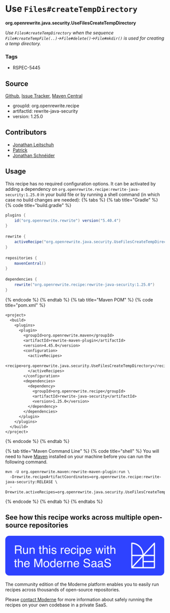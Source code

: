 # Use `Files#createTempDirectory`

**org.openrewrite.java.security.UseFilesCreateTempDirectory**

_Use `Files#createTempDirectory` when the sequence `File#createTempFile(..)`->`File#delete()`->`File#mkdir()` is used for creating a temp directory._

### Tags

* RSPEC-5445

## Source

[Github](https://github.com/openrewrite/rewrite-java-security/blob/main/src/main/java/org/openrewrite/java/security/UseFilesCreateTempDirectory.java), [Issue Tracker](https://github.com/openrewrite/rewrite-java-security/issues), [Maven Central](https://central.sonatype.com/artifact/org.openrewrite.recipe/rewrite-java-security/1.25.0/jar)

* groupId: org.openrewrite.recipe
* artifactId: rewrite-java-security
* version: 1.25.0

## Contributors
* [Jonathan Leitschuh](jonathan.leitschuh@gmail.com)
* [Patrick](patway99@gmail.com)
* [Jonathan Schnéider](jkschneider@gmail.com)


## Usage

This recipe has no required configuration options. It can be activated by adding a dependency on `org.openrewrite.recipe:rewrite-java-security:1.25.0` in your build file or by running a shell command (in which case no build changes are needed): 
{% tabs %}
{% tab title="Gradle" %}
{% code title="build.gradle" %}
```groovy
plugins {
    id("org.openrewrite.rewrite") version("5.40.4")
}

rewrite {
    activeRecipe("org.openrewrite.java.security.UseFilesCreateTempDirectory")
}

repositories {
    mavenCentral()
}

dependencies {
    rewrite("org.openrewrite.recipe:rewrite-java-security:1.25.0")
}
```
{% endcode %}
{% endtab %}
{% tab title="Maven POM" %}
{% code title="pom.xml" %}
```markup
<project>
  <build>
    <plugins>
      <plugin>
        <groupId>org.openrewrite.maven</groupId>
        <artifactId>rewrite-maven-plugin</artifactId>
        <version>4.45.0</version>
        <configuration>
          <activeRecipes>
            <recipe>org.openrewrite.java.security.UseFilesCreateTempDirectory</recipe>
          </activeRecipes>
        </configuration>
        <dependencies>
          <dependency>
            <groupId>org.openrewrite.recipe</groupId>
            <artifactId>rewrite-java-security</artifactId>
            <version>1.25.0</version>
          </dependency>
        </dependencies>
      </plugin>
    </plugins>
  </build>
</project>
```
{% endcode %}
{% endtab %}

{% tab title="Maven Command Line" %}
{% code title="shell" %}
You will need to have [Maven](https://maven.apache.org/download.cgi) installed on your machine before you can run the following command.

```shell
mvn -U org.openrewrite.maven:rewrite-maven-plugin:run \
  -Drewrite.recipeArtifactCoordinates=org.openrewrite.recipe:rewrite-java-security:RELEASE \
  -Drewrite.activeRecipes=org.openrewrite.java.security.UseFilesCreateTempDirectory
```
{% endcode %}
{% endtab %}
{% endtabs %}

## See how this recipe works across multiple open-source repositories

[![Moderne Link Image](/.gitbook/assets/ModerneRecipeButton.png)](https://public.moderne.io/recipes/org.openrewrite.java.security.UseFilesCreateTempDirectory)

The community edition of the Moderne platform enables you to easily run recipes across thousands of open-source repositories.

Please [contact Moderne](https://moderne.io/product) for more information about safely running the recipes on your own codebase in a private SaaS.
